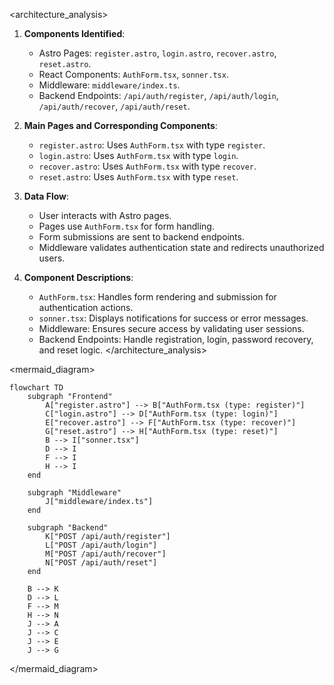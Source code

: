 <architecture_analysis>

1. **Components Identified**:

    - Astro Pages: `register.astro`, `login.astro`, `recover.astro`, `reset.astro`.
    - React Components: `AuthForm.tsx`, `sonner.tsx`.
    - Middleware: `middleware/index.ts`.
    - Backend Endpoints: `/api/auth/register`, `/api/auth/login`, `/api/auth/recover`, `/api/auth/reset`.

2. **Main Pages and Corresponding Components**:

    - `register.astro`: Uses `AuthForm.tsx` with type `register`.
    - `login.astro`: Uses `AuthForm.tsx` with type `login`.
    - `recover.astro`: Uses `AuthForm.tsx` with type `recover`.
    - `reset.astro`: Uses `AuthForm.tsx` with type `reset`.

3. **Data Flow**:

    - User interacts with Astro pages.
    - Pages use `AuthForm.tsx` for form handling.
    - Form submissions are sent to backend endpoints.
    - Middleware validates authentication state and redirects unauthorized users.

4. **Component Descriptions**:
    - `AuthForm.tsx`: Handles form rendering and submission for authentication actions.
    - `sonner.tsx`: Displays notifications for success or error messages.
    - Middleware: Ensures secure access by validating user sessions.
    - Backend Endpoints: Handle registration, login, password recovery, and reset logic.
      </architecture_analysis>

<mermaid_diagram>

```mermaid
flowchart TD
    subgraph "Frontend"
        A["register.astro"] --> B["AuthForm.tsx (type: register)"]
        C["login.astro"] --> D["AuthForm.tsx (type: login)"]
        E["recover.astro"] --> F["AuthForm.tsx (type: recover)"]
        G["reset.astro"] --> H["AuthForm.tsx (type: reset)"]
        B --> I["sonner.tsx"]
        D --> I
        F --> I
        H --> I
    end

    subgraph "Middleware"
        J["middleware/index.ts"]
    end

    subgraph "Backend"
        K["POST /api/auth/register"]
        L["POST /api/auth/login"]
        M["POST /api/auth/recover"]
        N["POST /api/auth/reset"]
    end

    B --> K
    D --> L
    F --> M
    H --> N
    J --> A
    J --> C
    J --> E
    J --> G
```

</mermaid_diagram>
